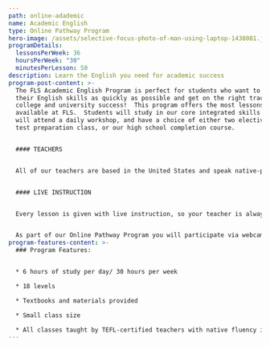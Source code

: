 ```yaml
---
path: online-adademic
name: Academic English
type: Online Pathway Program
hero-image: /assets/selective-focus-photo-of-man-using-laptop-1438081.jpg
programDetails:
  lessonsPerWeek: 36
  hoursPerWeek: "30"
  minutesPerLesson: 50
description: Learn the English you need for academic success
program-post-content: >-
  The FLS Academic English Program is perfect for students who want to improve
  their English skills as quickly as possible and get on the right track for
  college and university success!  This program offers the most lessons per week
  available at FLS.  Students will study in our core integrated skills class,
  will attend a daily workshop, and have a choice of either two electives, a
  test preparation class, or our high school completion course. 


  #### TEACHERS


  All of our teachers are based in the United States and speak native-proficient level English. Every teacher has a TEFL Certificate or Master's Degree and extensive instructional experience.


  #### LIVE INSTRUCTION


  Every lesson is given with live instruction, so your teacher is always there to provide feedback and correction. You'll meet and practice with students from around the world as you improve your English skills together!


  As part of our Online Pathway Program you will participate via webcam with a live in-person class.
program-features-content: >-
  ### Program Features:


  * 6 hours of study per day/ 30 hours per week

  * 18 levels

  * Textbooks and materials provided

  * Small class size

  * All classes taught by TEFL-certified teachers with native fluency in American English
---
```

